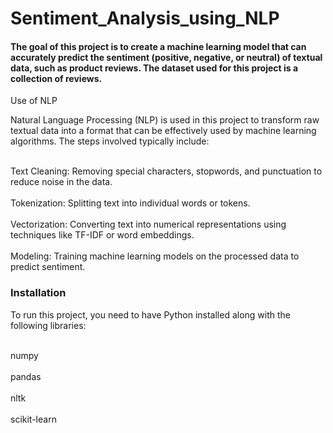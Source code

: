 # Sentiment_Analysis_using_NLP
<h4>The goal of this project is to create a machine learning model that can accurately predict the sentiment (positive, negative, or neutral) of textual data, such as product reviews. The dataset used for this project is a collection of reviews. </h4>

  Use of NLP
<p>Natural Language Processing (NLP) is used in this project to transform raw textual data into a format that can be effectively used by machine learning algorithms. The steps involved typically include:

<br>Text Cleaning: Removing special characters, stopwords, and punctuation to reduce noise in the data.</br>
<br>Tokenization: Splitting text into individual words or tokens.</br>
<br>Vectorization: Converting text into numerical representations using techniques like TF-IDF or word embeddings.</br>
<br>Modeling: Training machine learning models on the processed data to predict sentiment.</br> </p>

<h3>Installation</h3>
<p>To run this project, you need to have Python installed along with the following libraries: </p>

 <br>numpy </br>
 <br>pandas </br>
<br>nltk    </br>
<br>scikit-learn </br>
